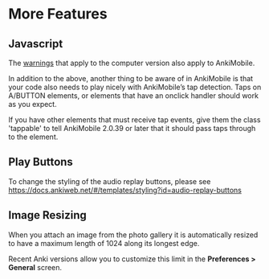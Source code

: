 # More Features

## Javascript

The [warnings](https://docs.ankiweb.net/#/templates/styling?id=javascript)
that apply to the computer version also apply to AnkiMobile.

In addition to the above, another thing to be aware of in AnkiMobile is
that your code also needs to play nicely with AnkiMobile’s tap
detection. Taps on A/BUTTON elements, or elements that have an onclick
handler should work as you expect.

If you have other elements that must receive tap events, give them the
class 'tappable' to tell AnkiMobile 2.0.39 or later that it should pass
taps through to the element.

## Play Buttons

To change the styling of the audio replay buttons, please see
<https://docs.ankiweb.net/#/templates/styling?id=audio-replay-buttons>

## Image Resizing

When you attach an image from the photo gallery it is automatically
resized to have a maximum length of 1024 along its longest edge.

Recent Anki versions allow you to customize this limit in the **Preferences >
General** screen.
